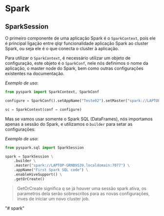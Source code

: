 # Spark

## SparkSession
O primeiro componente de uma aplicação Spark é o `SparkContext`, pois ele é principal ligação entre qlqr funcionalidade aplicação Spark ao cluster Spark, ou seja ele é o que conecta o cluster à aplicação.

Para utilizar o `SparkContext`, é necessário utilizar um objeto de configuração, este objeto é o `SparkConf`, nele nós definimos o nome da aplicação, o master node do Spark, bem como outras configurações existentes na documentação.

_Exemplo de uso_:
``` python
from pyspark import SparkContext, SparkConf

configure = SparkConf().setAppName("Teste02").setMaster("spark://LAPTOP-GRNB9S39.localdomain:7077")

sc = SparkContext(conf = configure)
```

Mas se vamos usar somente o Spark SQL (DataFrames), nós importamos apenas a sessão do Spark, e utilizamos o `builder` para setar as configurações:

_Exemplo de uso_:
``` python
from pyspark.sql import SparkSession

spark = SparkSession \
    .builder \
    .master("spark://LAPTOP-GRNB9S39.localdomain:7077") \
    .appName("First Spark SQL code") \
    .enableHiveSupport() \
    .getOrCreate()
```
> GetOrCreate significa q se já houver uma sessão spark ativa, os parametros dela serão sobrescritos para as novas configurações, inves de iniciar um novo cluster job.

"# spark" 
